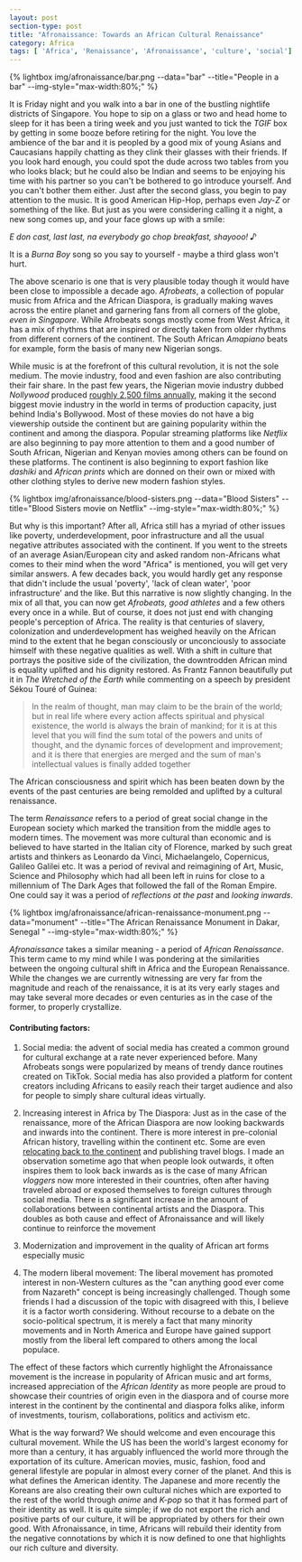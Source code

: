 ```yaml
---
layout: post
section-type: post
title: "Afronaissance: Towards an African Cultural Renaissance"
category: Africa
tags: [ 'Africa', 'Renaissance', 'Afronaissance', 'culture', 'social']
---
```

{% lightbox img/afronaissance/bar.png --data="bar" --title="People in a bar"  --img-style="max-width:80%;" %}

It is Friday night and you walk into a bar in one of the bustling nightlife districts of Singapore. You hope to sip on a glass or two and head home 
to sleep for it has been a tiring week and you just wanted to tick the <i>TGIF</i> box by getting in some booze before retiring for the night.
You love the ambience of the bar and it is peopled by a good mix of young Asians and Caucasians happily chatting as they clink their glasses with their friends.
If you look hard enough, you could spot the dude across two tables from you who looks black; but he could also be Indian and seems to be enjoying his time
with his partner so you can't be bothered to go introduce yourself. And you can't bother them either.
Just after the second glass, you begin to pay attention to the music. It is good American Hip-Hop, perhaps even <i>Jay-Z</i> or something of the like. 
But just as you were considering calling it a night, a new song comes up, and your face glows up with a smile:

<i>E don cast, last last, na everybody go chop breakfast, shayooo! ♪</i>

It is a <i>Burna Boy</i> song so you say to yourself - maybe a third glass won't hurt.

The above scenario is one that is very plausible today though it would have been close to impossible a decade ago.
<i>Afrobeats</i>, a collection of popular music from Africa and the African Diaspora, is gradually making waves across the entire 
planet and garnering fans from all corners of the globe, <i>even in Singapore</i>. While Afrobeats songs mostly come from West Africa, it has a mix of rhythms that are inspired
or directly taken from older rhythms from different corners of the continent. The South African <i>Amapiano</i> beats for example, form the basis 
of many new Nigerian songs. 

While music is at the forefront of this cultural revolution, it is not the sole medium. The movie industry, food and even fashion are also contributing their fair share.
In the past few years, the Nigerian movie industry dubbed <i>Nollywood</i> produced <a href="https://www.theguardian.com/global-development/2021/oct/05/nollywood-booming-while-african-film-industries-could-create-20m-jobs-report" target="_blank"> 
roughly 2,500 films annually</a>, making it the second biggest 
movie industry in the world in terms of production capacity, just behind India's Bollywood. Most of these movies do not have a big viewership outside the continent but are gaining popularity within the 
continent and among the diaspora. Popular streaming platforms like <i>Netflix</i> are also beginning to pay more attention to them and a good number of South African, Nigerian and Kenyan movies among others can be found on 
these platforms. The continent is also beginning to export fashion like <i>dashiki</i> and <i>African prints</i> which are donned on their own or mixed with other clothing styles to derive new modern fashion styles.

{% lightbox img/afronaissance/blood-sisters.png --data="Blood Sisters" --title="Blood Sisters movie on Netflix"  --img-style="max-width:80%;" %}

But why is this important? After all, Africa still has a myriad of other issues like poverty, underdevelopment, poor infrastructure and all the usual negative
attributes associated with the continent. If you went to the streets of an average Asian/European city and asked random non-Africans what comes to their mind when the word "Africa" is mentioned, you will
get very similar answers. A few decades back, you would hardly get any response that didn't include the usual 'poverty', 'lack of clean water', 'poor infrastructure' and the like. But this
narrative is now slightly changing. In the mix of all that, you can now get <i>Afrobeats, good athletes</i> and a few others every once in a while. But of course, it does not just end 
with changing people's perception of Africa. The reality is that centuries of slavery, colonization and underdevelopment has weighed heavily on the African mind to the extent that he began consciously or unconciously to associate himself with these negative qualities as well. 
With a shift in culture that portrays the positive side of the civilization, the downtrodden African mind is equality uplifted and his dignity restored. As Frantz Fannon beautifully put it in <i>The Wretched of the Earth</i> while
commenting on a speech by president Sékou Touré of Guinea:
<blockquote> 
In the realm of thought, man may claim to be the brain of the world; 
but in real life where every action affects spiritual and physical existence, the world is always the brain of mankind;
for it is at this level that you will find the sum total of the powers and units of thought, and the dynamic forces of development and improvement;
and it is there that energies are merged and the sum of man's intellectual values is finally added together
</blockquote>

The African consciousness and spirit which has been beaten down by the events of the past centuries are being remolded and uplifted by a cultural renaissance.

The term <i>Renaissance</i> refers to a period of great social change in the European society which marked the transition from the middle ages to modern times.
The movement was more cultural than economic and is believed to have started in the Italian city of Florence, marked by such great artists and thinkers as Leonardo da Vinci, Michaelangelo, Copernicus, Galileo Galilei etc.
It was a period of revival and reimagining of Art, Music, Science and Philosophy which had all been left in ruins for close to a millennium of The Dark Ages that followed the fall of the Roman Empire.
One could say it was a period of <i>reflections at the past</i> and <i>looking inwards</i>.


{% lightbox img/afronaissance/african-renaissance-monument.png --data="monument" --title="The African Renaissance Monument in Dakar, Senegal "  --img-style="max-width:80%;" %}

<i>Afronaissance</i> takes a similar meaning - a period of <i>African Renaissance</i>. This term came to my mind while I was pondering at the similarities between the ongoing cultural
shift in Africa and the European Renaissance. While the changes we are currently witnessing are very far from the magnitude and reach of the renaissance, it is at its very early stages and may take several more
decades or even centuries as in the case of the former, to properly crystallize.

#### Contributing factors:
1. Social media: the advent of social media has created a common ground for cultural exchange at a rate never experienced before. Many Afrobeats songs were popularized by means of trendy dance routines created on TikTok.
Social media has also provided a platform for content creators including Africans to easily reach their target audience and also for people to simply share cultural ideas virtually.

2. Increasing interest in Africa by The Diaspora: Just as in the case of the renaissance, more of the African Diaspora are now looking backwards and inwards into the continent. There is more interest in pre-colonial African history,
travelling within the continent etc. Some are even [relocating back to the continent](https://en.wikipedia.org/wiki/Year_of_Return,_Ghana_2019) and publishing travel blogs. 
I made an observation sometime ago that when people look outwards, it often inspires them to look back inwards as is the case of many African <i>vloggers</i> now more interested in their countries, often after having traveled abroad or exposed themselves to foreign cultures through social media.
There is a significant increase in the amount of collaborations between continental artists and the Diaspora. This doubles as both cause and effect of Afronaissance and will likely continue to reinforce the movement

3. Modernization and improvement in the quality of African art forms especially music

4. The modern liberal movement: The liberal movement has promoted interest in non-Western cultures as the "can anything good ever come from Nazareth" concept is being increasingly challenged. Though some friends I had a discussion of the topic with disagreed with this,
I believe it is a factor worth considering. Without recourse to a debate on the socio-political spectrum, it is merely a fact that many minority movements and in North America and Europe have gained support mostly from the liberal left compared to others among the local populace.


The effect of these factors which currently highlight the Afronaissance movement is the increase in popularity of African music and art forms, increased appreciation of the <i>African Identity</i> as more people are proud to showcase
their countries of origin even in the diaspora and of course more interest in the continent by the continental and diaspora folks alike, inform of investments, tourism, collaborations, politics and activism etc.

What is the way forward? We should welcome and even encourage this cultural movement. While the US has been the world's largest economy for more than a century, it has arguably influenced the world more through the exportation of its culture. 
American movies, music, fashion, food and general lifestyle are popular in almost every corner of the planet. And this is what defines the American identity. The Japanese and more recently the Koreans are also creating their own cultural niches which are exported to the rest of the world
through <i>anime</i> and <i>K-pop</i> so that it has formed part of their identity as well. It is quite simple; if we do not
export the rich and positive parts of our culture, it will be appropriated by others for their own good. 
With Afronaissance, in time, Africans will rebuild their identity from the negative connotations by which it is now defined to one that highlights our rich culture and diversity. 

